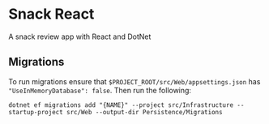 # Snack React
A snack review app with React and DotNet

## Migrations
To run migrations ensure that `$PROJECT_ROOT/src/Web/appsettings.json` has `"UseInMemoryDatabase": false`. Then run the following:

```
dotnet ef migrations add "{NAME}" --project src/Infrastructure --startup-project src/Web --output-dir Persistence/Migrations
```

